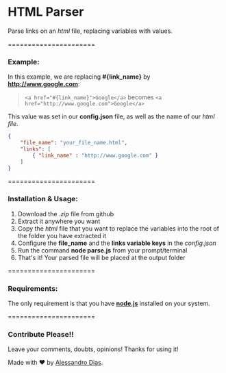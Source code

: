 HTML Parser
======================

Parse links on an *html* file, replacing variables with values.

======================
### Example: ###

In this example, we are replacing **#{link_name}** by **http://www.google.com**:

  > `<a href="#{link_name}">Google</a>` becomes `<a href="http://www.google.com">Google</a>`

This value was set in our **config.json** file, as well as the name of our *html file*.

```json
{
	"file_name": "your_file_name.html",
	"links": [
		{ "link_name" : "http://www.google.com" }
	]
}
```

======================
### Installation & Usage: ###

1. Download the *.zip* file from github
2. Extract it anywhere you want
3. Copy the *html* file that you want to replace the variables into the root of the folder you have extracted it
4. Configure the **file_name** and the **links variable keys** in the *config.json*
5. Run the command **node parse.js** from your prompt/terminal
6. That's it! Your parsed file will be placed at the output folder

======================
### Requirements: ###

The only requirement is that you have **[node.js](http://nodejs.org/)** installed on your system.

======================
### Contribute Please!! ###

Leave your comments, doubts, opinions!
Thanks for using it!

Made with ♥ by [Alessandro Dias](https://www.facebook.com/ale.bruno.dias).
